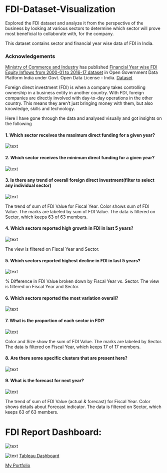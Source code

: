 # FDI-Dataset-Visualization
Explored the FDI dataset and analyze it from the perspective of the business by looking at various sectors to determine which sector will prove most beneficial to collaborate with, for the company.

This dataset contains sector and financial year wise data of FDI in India.

### Acknowledgements

[Ministry of Commerce and Industry](http://commerce.gov.in/EIDB.aspx) has published [Financial Year wise FDI Equity Inflows from 2000-01 to 2016-17 dataset](https://visualize.data.gov.in/?inst=b0842d7b-2f7d-466d-84b9-5f8b2e7a9e32) in Open Government Data Platform India under Govt. Open Data License - India.
[Dataset](https://visualize.data.gov.in/?inst=b0842d7b-2f7d-466d-84b9-5f8b2e7a9e32)

Foreign direct investment (FDI) is when a company takes controlling ownership in a business entity in another country. With FDI, foreign companies are directly involved with day-to-day operations in the other country. This means they aren’t just bringing money with them, but also knowledge, skills and technology.


Here I have gone through the data and analysed visually and got insights on the following

#### 1. Which sector receives the maximum direct funding for a given year?
![text](/images/maxfdi.png)

#### 2. Which sector receives the minimum direct funding for a given year?
![text](/images/minfdi.png)

#### 3. Is there any trend of overall foreign direct investment(filter to select any individual sector)
![text](/images/overall_trend.png)

The trend of sum of FDI Value for Fiscal Year.  Color shows sum of FDI Value. The marks are labeled by sum of FDI Value. The data is filtered on Sector, which keeps 63 of 63 members.

#### 4. Which sectors reported high growth in FDI in last 5 years?
![text](/images/hi_gro.png)

The view is filtered on Fiscal Year and Sector. 

#### 5. Which sectors reported highest decline in FDI in last 5 years?
![text](/images/hi_dec.png)

% Difference in FDI Value broken down by Fiscal Year vs. Sector. The view is filtered on Fiscal Year and Sector. 

#### 6. Which sectors reported the most variation overall?
![text](/images/hi_med.png)

#### 7. What is the proportion of each sector in FDI?
![text](/images/prop.png)

Color and Size show the sum of FDI Value.  The marks are labeled by Sector. The data is filtered on Fiscal Year, which keeps 17 of 17 members.

#### 8. Are there some specific clusters that are present here?
![text](/images/clust.png)

#### 9. What is the forecast for next year?
![text](/images/trend.png)

The trend of sum of FDI Value (actual & forecast)  for Fiscal Year.  Color shows details about Forecast indicator. The data is filtered on Sector, which keeps 63 of 63 members.

# FDI Report Dashboard:
![text](/images/dash1.png)

![text](/images/dash2.png)
[Tableau Dashboard](https://public.tableau.com/profile/kiran8286#!/)

[My Portfolio](https://kiranpatel04.github.io/Kiran_Portfolio-2/)

